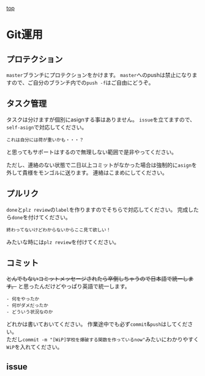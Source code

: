 [top](/README.md)
# Git運用
## プロテクション
``master``ブランチにプロテクションをかけます。
``master``へのpushは禁止になりますので、ご自分のブランチ内での``push -f``はご自由にどうぞ。

## タスク管理
タスクは分けますが個別にasignする事はありません。
``issue``を立てますので、``self-asign``で対応してください。
```
これは自分には荷が重いかも・・・？
```

と思ってもサポートはするので無理しない範囲で是非やってください。

ただし、連絡のない状態で二日以上コミットがなかった場合は強制的に``asign``を外して貴様をモンゴルに送ります。
連絡はこまめにしてください。

## プルリク
``done``と``plz review``の``label``を作りますのでそちらで対応してください。
完成したら``done``を付けてください。
```
終わってないけどわからないからここ見て欲しい！
```
みたいな時には``plz review``を付けてください。

## コミット
~~とんでもないコミットメッセージされたら卒倒しちゃうので日本語で統一します。~~
と思ったんだけどやっぱり英語で統一します。
```
- 何をやったか
- 何がダメだったか
- どういう状況なのか
```

どれかは書いておいてください。
作業途中でも必ず``commit``&``push``はしてください。<br>
ただし``commit -m "[WiP]学校を爆破する関数を作っているnow"``みたいにわかりやすく``WiP``を入れてください。

## issue

